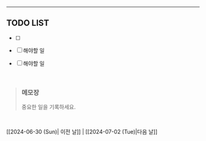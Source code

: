 ---  
## TODO LIST 
- [ ]  
- [ ]  해야할 일
- [ ]  해야할 일
  
  
<br>

>### 메모장
>중요한 일을 기록하세요.

<br>

 [[2024-06-30 (Sun)| 이전 날]] | [[2024-07-02 (Tue)|다음 날]]  
  

